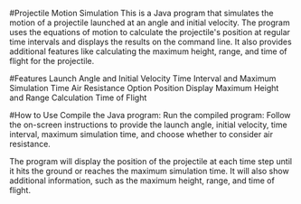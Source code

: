 #Projectile Motion Simulation
This is a Java program that simulates the motion of a projectile launched at an angle and initial velocity. 
The program uses the equations of motion to calculate the projectile's position at regular time intervals and displays the results on the command line.
It also provides additional features like calculating the maximum height, range, and time of flight for the projectile.

#Features
Launch Angle and Initial Velocity
Time Interval and Maximum Simulation Time
Air Resistance Option
Position Display
Maximum Height and Range Calculation
Time of Flight

#How to Use
Compile the Java program:
Run the compiled program:
Follow the on-screen instructions to provide the launch angle, initial velocity, time interval, maximum simulation time, and choose whether to consider air resistance.

The program will display the position of the projectile at each time step until it hits the ground or reaches the maximum simulation time. It will also show additional information, such as the maximum height, range, and time of flight.
